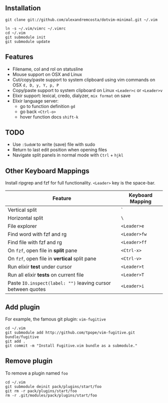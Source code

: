 ## Installation

	git clone git://github.com/alexandremcosta/dotvim-minimal.git ~/.vim

	ln -s ~/.vim/vimrc ~/.vimrc
	cd ~/.vim
	git submodule init
	git submodule update

## Features

- Filename, col and rol on statusline
- Mouse support on OSX and Linux
- Cut/copy/paste support to system clipboard using vim commands on OSX `d, D, y, Y, p, P`
- Copy/paste support to system clipboard on Linux `<Leader>c` or `<Leader>v`
- Elixir support: lexical, credo, dialyzer, `mix format` on save
- Elixir language server:
    * go to function definition `gd`
    * go back `<Ctrl-o>`
    * hover function docs `shift-k`

## TODO
- Use `:SudoW` to write (save) file with sudo
- Return to last edit position when opening files
- Navigate split panels in normal mode with `Ctrl` + `hjkl`

## Other Keyboard Mappings
Install ripgrep and fzf for full functionality.
`<Leader>` key is the space-bar.

| Feature | Keyboard Mapping |
|---|---|
| Vertical split | `|` |
| Horizontal split | `\` |
| File explorer | `<Leader>e` |
| Find word with fzf and rg | `<Leader>fw` |
| Find file with fzf and rg | `<Leader>ff` |
| On `fzf`, open file in **split** pane | `<Ctrl-x>` |
| On `fzf`, open file in **vertical** split pane | `<Ctrl-v>` |
| Run elixir **test** under cursor | `<Leader>t` |
| Run all elixir **tests** on current file | `<Leader>T` |
| Paste `IO.inspect(label: "")` leaving cursor between quotes | `<Leader>i` |

## Add plugin
For example, the famous git plugin: `vim-fugitive`

	cd ~/.vim
	git submodule add http://github.com/tpope/vim-fugitive.git bundle/fugitive
	git add .
	git commit -m "Install Fugitive.vim bundle as a submodule."

## Remove plugin
To remove a plugin named `foo`

	cd ~/.vim
	git submodule deinit pack/plugins/start/foo
	git rm -r pack/plugins/start/foo
	rm -r .git/modules/pack/plugins/start/foo
